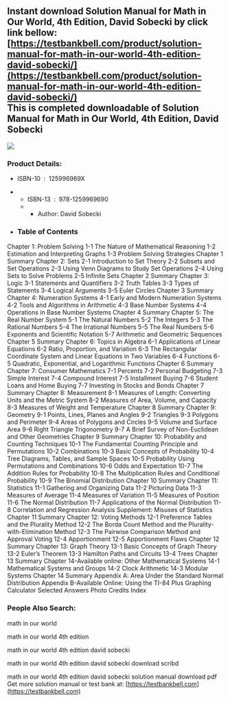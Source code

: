 Instant download **Solution Manual for Math in Our World, 4th Edition, David Sobecki** by click link bellow:  
[https://testbankbell.com/product/solution-manual-for-math-in-our-world-4th-edition-david-sobecki/](https://testbankbell.com/product/solution-manual-for-math-in-our-world-4th-edition-david-sobecki/)  
This is completed downloadable of Solution Manual for Math in Our World, 4th Edition, David Sobecki
---------------------------------------------------------------------------------------------------


![](https://testbankbell.com/wp-content/uploads/2023/05/9781259969690_SolutionManual.jpeg)
### Product Details:


* ISBN-10 ‏ : ‎ 125996969X
* * ISBN-13 ‏ : ‎ 978-1259969690
  * * Author: David Sobecki
   
* ### Table of Contents

Chapter 1: Problem Solving
1-1 The Nature of Mathematical Reasoning
1-2 Estimation and Interpreting Graphs
1-3 Problem Solving Strategies
Chapter 1 Summary
Chapter 2: Sets
2-1 Introduction to Set Theory
2-2 Subsets and Set Operations
2-3 Using Venn Diagrams to Study Set Operations
2-4 Using Sets to Solve Problems
2-5 Infinite Sets
Chapter 2 Summary
Chapter 3: Logic
3-1 Statements and Quantifiers
3-2 Truth Tables
3-3 Types of Statements
3-4 Logical Arguments
3-5 Euler Circles
Chapter 3 Summary
Chapter 4: Numeration Systems
4-1 Early and Modern Numeration Systems
4-2 Tools and Algorithms in Arithmetic
4-3 Base Number Systems
4-4 Operations in Base Number Systems
Chapter 4 Summary
Chapter 5: The Real Number System
5-1 The Natural Numbers
5-2 The Integers
5-3 The Rational Numbers
5-4 The Irrational Numbers
5-5 The Real Numbers
5-6 Exponents and Scientific Notation
5-7 Arithmetic and Geometric Sequences
Chapter 5 Summary
Chapter 6: Topics in Algebra
6-1 Applications of Linear Equations
6-2 Ratio, Proportion, and Variation
6-3 The Rectangular Coordinate System and Linear Equations in Two Variables
6-4 Functions
6-5 Quadratic, Exponential, and Logarithmic Functions
Chapter 6 Summary
Chapter 7: Consumer Mathematics
7-1 Percents
7-2 Personal Budgeting
7-3 Simple Interest
7-4 Compound Interest
7-5 Installment Buying
7-6 Student Loans and Home Buying
7-7 Investing in Stocks and Bonds
Chapter 7 Summary
Chapter 8: Measurement
8-1 Measures of Length: Converting Units and the Metric System
8-2 Measures of Area, Volume, and Capacity
8-3 Measures of Weight and Temperature
Chapter 8 Summary
Chapter 9: Geometry
9-1 Points, Lines, Planes and Angles
9-2 Triangles
9-3 Polygons and Perimeter
9-4 Areas of Polygons and Circles
9-5 Volume and Surface Area
9-6 Right Triangle Trigonometry
9-7 A Brief Survey of Non-Euclidean and Other Geometries
Chapter 9 Summary
Chapter 10: Probability and Counting Techniques
10-1 The Fundamental Counting Principle and Permutations
10-2 Combinations
10-3 Basic Concepts of Probability
10-4 Tree Diagrams, Tables, and Sample Spaces
10-5 Probability Using Permutations and Combinations
10-6 Odds and Expectation
10-7 The Addition Rules for Probability
10-8 The Multiplication Rules and Conditional Probability
10-9 The Binomial Distribution
Chapter 10 Summary
Chapter 11: Statistics
11-1 Gathering and Organizing Data
11-2 Picturing Data
11-3 Measures of Average
11-4 Measures of Variation
11-5 Measures of Position
11-6 The Normal Distribution
11-7 Applications of the Normal Distribution
11-8 Correlation and Regression Analysis
Supplement: Misuses of Statistics
Chapter 11 Summary
Chapter 12: Voting Methods
12-1 Preference Tables and the Plurality Method
12-2 The Borda Count Method and the Plurality-with-Elimination Method
12-3 The Pairwise Comparison Method and Approval Voting
12-4 Apportionment
12-5 Apportionment Flaws
Chapter 12 Summary
Chapter 13: Graph Theory
13-1 Basic Concepts of Graph Theory
13-2 Euler’s Theorem
13-3 Hamilton Paths and Circuits
13-4 Trees
Chapter 13 Summary
Chapter 14-Available online: Other Mathematical Systems
14-1 Mathematical Systems and Groups
14-2 Clock Arithmetic
14-3 Modular Systems
Chapter 14 Summary
Appendix A: Area Under the Standard Normal Distribution
Appendix B-Available Online: Using the TI-84 Plus Graphing Calculator
Selected Answers
Photo Credits
Index


 ### People Also Search:


 math in our world

 math in our world 4th edition

 math in our world 4th edition david sobecki

 math in our world 4th edition david sobecki download scribd

 math in our world 4th edition david sobecki solution manual download pdf  
  Get more solution manual or test bank at: [https://testbankbell.com](https://testbankbell.com)
